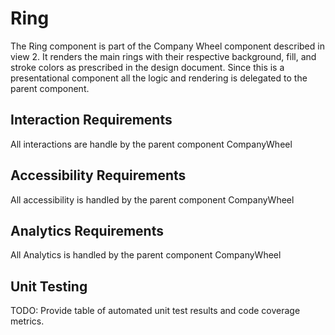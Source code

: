 # Ring

The Ring component is part of the Company Wheel component described in view 2. It renders the main rings with their respective background, fill, and stroke colors as prescribed in the design document. Since this is a presentational component all the logic and rendering is delegated to the parent component.

## Interaction Requirements

All interactions are handle by the parent component CompanyWheel

## Accessibility Requirements

All accessibility is handled by the parent component CompanyWheel

## Analytics Requirements

All Analytics is handled by the parent component CompanyWheel

## Unit Testing

TODO: Provide table of automated unit test results and code coverage metrics.
